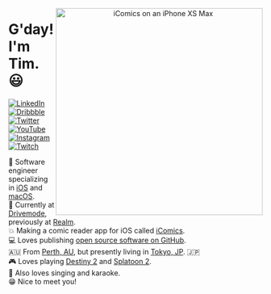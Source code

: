 <p align="center">
<img src="https://github.com/TimOliver/TimOliver/raw/master/header.png" width="410" alt="iComics on an iPhone XS Max" align="right" />
</p>

# G'day! I'm Tim. 😃

<p align="left">
<a href="https://www.linkedin.com/in/timoliverau/">
<img src="https://img.shields.io/badge/-LinkedIn-%233781da" alt="LinkedIn"/></a> 
<a href="https://www.dribbble.com/timoliver">
<img src="https://img.shields.io/badge/-Dribbble-%23ff5798" alt="Dribbble"/></a> 
<a href="https://www.twitter.com/TimOliverAU">
<img src="https://img.shields.io/badge/-Twitter-%231DA1F2" alt="Twitter" /></a> 
<a href="https://www.youtube.com/timXD">
<img src="https://img.shields.io/badge/-YouTube-%23FF0000" alt="YouTube" /></a> 
<a href="https://www.instagram.com/timoliver">
<img src="https://img.shields.io/badge/-Instagram-%23eb13a5" alt="Instagram" /></a> 
<a href="https://www.twitch.tv/timXD">
<img src="https://img.shields.io/badge/-Twitch-%239146FF" alt="Twitch" /></a> 
</p>

📱 Software engineer specializing in [iOS](https://www.apple.com/ios/) and [macOS](https://www.apple.com/macos/).  <br/>
🚗 Currently at [Drivemode](https://github.com/drivemode), previously at [Realm](https://github.com/realm).  <br/>
💥 Making a comic reader app for iOS called [iComics](https://icomics.co).  <br/>
💻 Loves publishing [open source software on GitHub](https://github.com/TimOliver?tab=repositories).  <br/>
🇦🇺 From [Perth, AU](https://www.australia.com/en/places/perth-and-surrounds/guide-to-perth.html), but presently living in [Tokyo, JP](https://www.gotokyo.org/en/index.html). 🇯🇵 <br/>
🎮 Loves playing [Destiny 2](https://bungie.net) and [Splatoon 2](https://www.nintendo.com/games/detail/splatoon-2-switch/).  <br/>
🎤 Also loves singing and karaoke. <br/>
😁 Nice to meet you!
